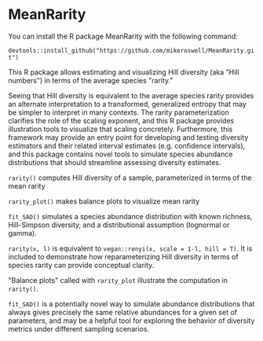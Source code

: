 # MeanRarity
You can install the R package MeanRarity with the following command:

`devtools::install_github("https://github.com/mikeroswell/MeanRarity.git")`

This R package allows estimating and visualizing Hill diversity (aka "Hill numbers") in terms of the average species "rarity."

Seeing that Hill diversity is equivalent to the average species rarity provides
an alternate interpretation to a transformed, generalized entropy that may be
simpler to interpret in many contexts. The rarity parameterization clarifies the
role of the scaling exponent, and this R package provides illustration tools to
visualize that scaling concretely. Furthermore, this framework may provide an
entry point for developing and testing diversity estimators and their related
interval estimates (e.g. confidence intervals), and this package contains novel
tools to simulate species abundance distributions that should streamline
assessing diversity estimates.

`rarity()` computes Hill diversity of a sample,  parameterized in terms of the
mean rarity 

`rarity_plot()` makes balance plots to visualize mean rarity

`fit_SAD()` simulates a species abundance distribution with known richness,
Hill-Simpson diversity, and a distributional assumption (lognormal or gamma).

`rarity(x, l)` is equivalent to `vegan::renyi(x, scale = 1-l, hill = T)`. It is
included to demonstrate how reparameterizing Hill diversity in terms of species
rarity can provide conceptual clarity.

"Balance plots" called with `rarity_plot` illustrate the computation in `rarity()`. 

`fit_SAD()` is a potentially novel way to simulate abundance distributions that
always gives precisely the same relative abundances for a given set of
parameters, and may be a helpful tool for exploring the behavior of diversity
metrics under different sampling scenarios.
